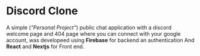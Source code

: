 # Discord Clone

A simple (_"Personal Project"_) public chat application with a discord welcome page and 404 page where you can connect with your google account, was developeed using **Firebase** for backend an authentication And **React** and **Nextjs** for Front end.
